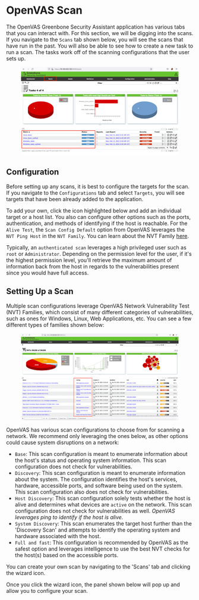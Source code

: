 # OpenVAS Scan

The OpenVAS Greenbone Security Assistant application has various tabs that you can interact with. For this section, we will be digging into the scans. If you navigate to the `Scans` tab shown below, you will see the scans that have run in the past. You will also be able to see how to create a new task to run a scan. The tasks work off of the scanning configurations that the user sets up.

<figure><img src="../../../../.gitbook/assets/image (2) (1) (1) (1) (1) (1) (1) (1) (1) (1) (1) (1) (1) (1) (1) (1) (1) (1) (1) (1) (1) (1) (1) (1) (1) (1) (1) (1) (1) (1) (1) (1) (1) (1) (1) (1) (1) (1) (1) (1) (1) (1) (1) (1) (1) (1) (1) (1) (1) (1) (1) (1) (1) (1) (1) (1) (1) (1) (1) (1)  (31).png" alt=""><figcaption></figcaption></figure>

## Configuration

Before setting up any scans, it is best to configure the targets for the scan. If you navigate to the `Configurations` tab and select `Targets`, you will see targets that have been already added to the application.

To add your own, click the icon highlighted below and add an individual target or a host list. You also can configure other options such as the ports, authentication, and methods of identifying if the host is reachable. For the `Alive Test`, the `Scan Config Default` option from OpenVAS leverages the `NVT Ping Host` in the `NVT Family`. You can learn about the NVT Family [here](https://docs.greenbone.net/GSM-Manual/gos-22.04/en/scanning.html#creating-a-target).

Typically, an `authenticated scan` leverages a high privileged user such as `root` or `Administrator`. Depending on the permission level for the user, if it's the highest permission level, you'll retrieve the maximum amount of information back from the host in regards to the vulnerabilities present since you would have full access.

## Setting Up a Scan

Multiple scan configurations leverage OpenVAS Network Vulnerability Test (NVT) Families, which consist of many different categories of vulnerabilities, such as ones for Windows, Linux, Web Applications, etc. You can see a few different types of families shown below:

<figure><img src="../../../../.gitbook/assets/image (1) (1) (1) (1) (1) (1) (1) (1) (1) (1) (1) (1) (1) (1) (1) (1) (1) (1) (1) (1) (1) (1) (1) (1) (1) (1) (1) (1) (1) (1) (1) (1) (1) (1) (1) (1) (1) (1) (1) (1) (1) (1) (1) (1) (1) (1) (1) (1) (1) (1) (1) (1) (1) (1) (1) (1) (1) (1) (1) (1)  (68).png" alt=""><figcaption></figcaption></figure>

OpenVAS has various scan configurations to choose from for scanning a network. We recommend only leveraging the ones below, as other options could cause system disruptions on a network:

* `Base`: This scan configuration is meant to enumerate information about the host's status and operating system information. This scan configuration does not check for vulnerabilities.
* `Discovery`: This scan configuration is meant to enumerate information about the system. The configuration identifies the host's services, hardware, accessible ports, and software being used on the system. This scan configuration also does not check for vulnerabilities.
* `Host Discovery`: This scan configuration solely tests whether the host is alive and determines what devices are `active` on the network. This scan configuration does not check for vulnerabilities as well. _OpenVAS leverages ping to identify if the host is alive._
* `System Discovery`: This scan enumerates the target host further than the 'Discovery Scan' and attempts to identify the operating system and hardware associated with the host.
* `Full and fast`: This configuration is recommended by OpenVAS as the safest option and leverages intelligence to use the best NVT checks for the host(s) based on the accessible ports.

You can create your own scan by navigating to the 'Scans' tab and clicking the wizard icon.

Once you click the wizard icon, the panel shown below will pop up and allow you to configure your scan.

